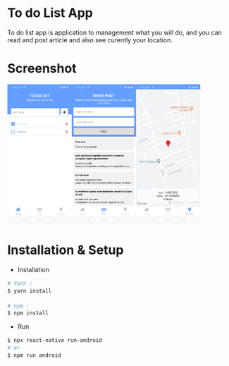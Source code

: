 # To do List App

To do list app is application to management what you will do, and you can read and post article and also see curently your location.

# Screenshot

<img src="./screen/home.jpg" style="width: 29%"><img src="./screen/post.jpg" style="width: 29%"><img src="./screen/location.jpg" style="width: 29%">

# Installation & Setup
- Installation

```bash
# Yarn :
$ yarn install

# npm :
$ npm install
```
- Run
  
```bash
$ npx react-native run-android
# or
$ npm run android
```

